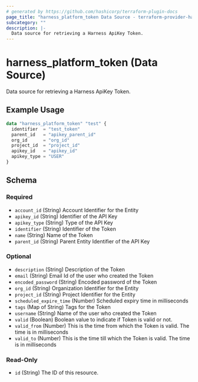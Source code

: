 ```yaml
---
# generated by https://github.com/hashicorp/terraform-plugin-docs
page_title: "harness_platform_token Data Source - terraform-provider-harness"
subcategory: ""
description: |-
  Data source for retrieving a Harness ApiKey Token.
---
```


# harness_platform_token (Data Source)

Data source for retrieving a Harness ApiKey Token.

## Example Usage

```terraform
data "harness_platform_token" "test" {
  identifier  = "test_token"
  parent_id   = "apikey_parent_id"
  org_id      = "org_id"
  project_id  = "project_id"
  apikey_id   = "apikey_id"
  apikey_type = "USER"
}
```

<!-- schema generated by tfplugindocs -->
## Schema

### Required

- `account_id` (String) Account Identifier for the Entity
- `apikey_id` (String) Identifier of the API Key
- `apikey_type` (String) Type of the API Key
- `identifier` (String) Identifier of the Token
- `name` (String) Name of the Token
- `parent_id` (String) Parent Entity Identifier of the API Key

### Optional

- `description` (String) Description of the Token
- `email` (String) Email Id of the user who created the Token
- `encoded_password` (String) Encoded password of the Token
- `org_id` (String) Organization Identifier for the Entity
- `project_id` (String) Project Identifier for the Entity
- `scheduled_expire_time` (Number) Scheduled expiry time in milliseconds
- `tags` (Map of String) Tags for the Token
- `username` (String) Name of the user who created the Token
- `valid` (Boolean) Boolean value to indicate if Token is valid or not.
- `valid_from` (Number) This is the time from which the Token is valid. The time is in milliseconds
- `valid_to` (Number) This is the time till which the Token is valid. The time is in milliseconds

### Read-Only

- `id` (String) The ID of this resource.


